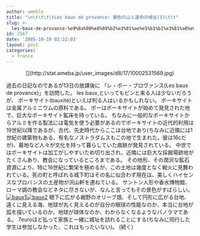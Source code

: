 ```yaml
---
author: ameblo
title: "\n\t\t\t\tLes baux de provance: 銀色の山と運命の城址(1)\t\t"
slug: >-
  les-baux-de-provance-%e9%8a%80%e8%89%b2%e3%81%ae%e5%b1%b1%e3%81%a8%e9%81%8b%e5%91%bd%e3%81%ae%e5%9f%8e%e5%9d%801
id: 2567
date: '2005-10-19 02:22:03'
layout: post
categories:
  - france
---
```


<div align="center">[](http://stat.ameba.jp/user_images/d8/17/10002531569.jpg)</div>

過去の日記なのであるが13日の放課後に 「レ・ボー・プロヴァンス(Les baux de provance)」を訪問した。 les baux,といってもピンと来る人は少ないだろうが、 ボーキサイト(bauxite)といえば判る人はいるかもしれない。 ボーキサイトは金属アルミニウムの原料である。 ボーはボーキサイトが始めて発見された地で、巨大なボーキサイト鉱床を持っている。 ちなみに一般的なボーキサイトからアルミを作る製法には電気を使う必要があるのでボーキサイトの近代的利用は19世紀以降であるが、古代、先史時代からここは台地であり(ちなみに近隣には1世紀の建築物もある、有名なノストラダムスもこの地で生まれた。彼は16cだが)、墓地など人々が文化を持って暮らしていた痕跡が発見されている。 中世ではボーキサイトは加工がしやすいため切り出され、近隣には巨大な採掘場跡地がたくさんあり、教会になっているところまである。 その地形、その潤沢な鉱石資源により、特に16世紀に繁栄を極めるが、この土地は幾度となく戦火に見舞われている。死の町と呼ばれる城下町はその名に似合わず現在は、美しくハイセンスなプロバンスの土産物が沢山軒を連ねている。 サントン人形や香水博物館、ローマ調の教会などネタに尽きないが、なんと言ってもその景色がすばらしい。 [](http://stat.ameba.jp/user_images/d8/17/10002531569.jpg)[![baux1](http://blog-imgs-42.fc2.com/a/k/i/akihikofr/blog_import_4f563e97b2b2f.jpg)](http://blog-imgs-42.fc2.com/a/k/i/akihikofr/blog_import_4f563e97c7ead.jpg)[![baux2](http://blog-imgs-42.fc2.com/a/k/i/akihikofr/blog_import_4f563e980f01b.jpg)](http://blog-imgs-42.fc2.com/a/k/i/akihikofr/blog_import_4f563e984e7e1.jpg) 眼下に広がる裾野のオリーブ畑、そして円形に広がる台地、遠くに見える海、地球が丸く見えるのが自分の眼球の性能なのか、本当に台地が弧を描いているのか、地球が球体なのか、わからなくなるようなパノラマである。 7euroほど払って家族と一緒に城址を訪れることにする(ちなみに同行した学生は参加しなかった、これはもったいない)。 (続く)